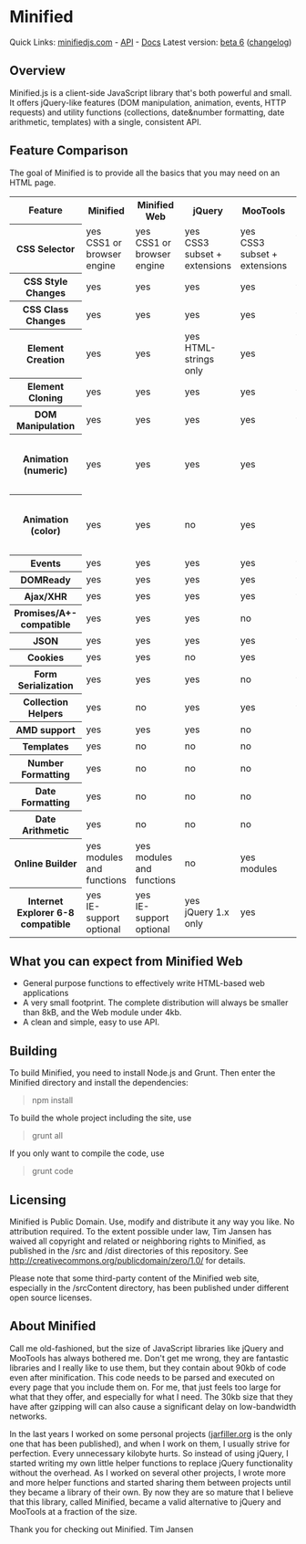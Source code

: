 Minified 
=========

Quick Links: <a href="http://minifiedjs.com/">minifiedjs.com</a> - <a href="http://minifiedjs.com/api/">API</a> - <a href="http://minifiedjs.com/docs/">Docs</a>
Latest version: <a href="http://minifiedjs.com/docs/beta6.html">beta 6</a> (<a href="CHANGES.md">changelog</a>)

Overview
----------
Minified.js is a client-side JavaScript library that's both powerful and small. It offers jQuery-like features (DOM manipulation, animation, 
events, HTTP requests) and utility functions (collections, date&amp;number formatting, date arithmetic, templates) with a single, consistent API.
  	

Feature Comparison
--------------------
The goal of Minified is to provide all the basics that you may need on an HTML page. 
<table>
<tr><th>Feature</th><th>Minified</th><th>Minified Web</th><th>jQuery</th><th>MooTools</th><th>Zepto.js</th></tr>
<tr><th>CSS Selector</th><td>yes<div class="cmpExpl">CSS1 or browser engine</div></td><td>yes<div class="cmpExpl">CSS1 or browser engine</div></td><td>yes<div class="cmpExpl">CSS3 subset + extensions</div></td><td>yes<div class="cmpExpl">CSS3 subset + extensions</div></td><td>yes<div class="cmpExpl">browser engine</div></td></tr>
<tr><th>CSS Style Changes</th><td>yes</td><td>yes</td> <td>yes</td> <td>yes</td> <td>yes</td></tr>
<tr><th>CSS Class Changes</th><td>yes</td><td>yes</td> <td>yes</td> <td>yes</td> <td>yes</td></tr>
<tr><th>Element Creation</th><td>yes</td><td>yes</td> <td>yes<div class="cmpExpl">HTML-strings only</div></td> <td>yes</td> <td>yes<div class="cmpExpl">HTML-strings only</div></td></tr>
<tr><th>Element Cloning</th><td>yes</td><td>yes</td> <td>yes</td> <td>yes</td> <td>yes</td></tr>
<tr><th>DOM Manipulation</th><td>yes</td><td>yes</td> <td>yes</td> <td>yes</td> <td>yes</td></tr>
<tr><th>Animation (numeric)</th><td>yes</td><td>yes</td> <td>yes</td> <td>yes</td> <td>no<div class="cmpExpl">extra module, CSS only</div></td></tr>
<tr><th>Animation (color)</th><td>yes</td><td>yes</td> <td>no</td> <td>yes</td> <td>no<div class="cmpExpl">extra module, CSS only</div></td></tr>
<tr><th>Events</th><td>yes</td><td>yes</td> <td>yes</td> <td>yes</td> <td>yes</td></tr>
<tr><th>DOMReady</th><td>yes</td><td>yes</td><td>yes</td><td>yes</td> <td>yes</td></tr>
<tr><th>Ajax/XHR</th><td>yes</td><td>yes</td> <td>yes</td> <td>yes</td> <td>yes</td></tr>
<tr><th>Promises/A+-compatible</th><td>yes</td><td>yes</td> <td>yes</td> <td>no</td> <td>no</td></tr>
<tr><th>JSON</th><td>yes</td><td>yes</td> <td>yes</td> <td>yes</td> <td>yes</td></tr>
<tr><th>Cookies</th><td>yes</td><td>yes</td> <td>no</td> <td>yes</td> <td>no</td></tr>
<tr><th>Form Serialization</th><td>yes</td><td>yes</td> <td>yes</td> <td>no</td> <td>yes</td></tr>
<tr><th>Collection Helpers</th> <td>yes</td><td>no</td> <td>yes</td> <td>yes</td> <td>yes</td></tr>
<tr><th>AMD support</th> <td>yes</td><td>yes</td> <td>yes</td> <td>no</td> <td>no</td></tr>
<tr><th>Templates</th> <td>yes</td><td>no</td> <td>no</td> <td>no</td> <td>no</td></tr>
<tr><th>Number Formatting</th> <td>yes</td><td>no</td> <td>no</td> <td>no</td> <td>no</td></tr>
<tr><th>Date Formatting</th> <td>yes</td><td>no</td> <td>no</td> <td>no</td> <td>no</td></tr>
<tr><th>Date Arithmetic</th> <td>yes</td><td>no</td> <td>no</td> <td>no</td> <td>no</td></tr>
<tr><th>Online Builder</th> <td>yes<div class="cmpExpl">modules and functions</div></td><td>yes<div class="cmpExpl">modules and functions</div></td> <td>no</td> <td>yes<div class="cmpExpl">modules</div></td> <td>no</td></tr>
<tr><th>Internet Explorer 6-8 compatible</th> <td>yes<div class="cmpExpl">IE-support optional</div></td><td>yes<div class="cmpExpl">IE-support optional</div></td> <td>yes<div class="cmpExpl">jQuery 1.x only</div></td> <td>yes</td> <td>no</td></tr>
</table>


What you can expect from Minified Web 
--------------------------------------
* General purpose functions to effectively write HTML-based web applications
* A very small footprint. The complete distribution will always be smaller than 8kB, and the Web module under 4kb.
* A clean and simple, easy to use API.


Building
---------
To build Minified, you need to install Node.js and Grunt. Then enter the Minified directory and install the dependencies:
> npm install

To build the whole project including the site, use
> grunt all

If you only want to compile the code, use 
> grunt code


Licensing
-----------
Minified is Public Domain. Use, modify and distribute it any way you like. No attribution required.
To the extent possible under law, Tim Jansen has waived all copyright and related or neighboring rights to Minified, as published in the
/src and /dist directories of this repository.
See http://creativecommons.org/publicdomain/zero/1.0/ for details.

Please note that some third-party content of the Minified web site, especially in the /srcContent directory, has been published under different open source licenses. 



About Minified
---------------
Call me old-fashioned, but the size of JavaScript libraries like jQuery and MooTools has always bothered me. 
Don't get me wrong, they are fantastic libraries and I really like to use them, but they contain about 90kb of code even after minification. 
This code needs to be parsed and executed on every page that you include them on.  For me, that just feels too large for what that they offer, 
and especially for what I need. The 30kb size that they have after gzipping will can also cause a significant delay on low-bandwidth networks.

In the last years I worked on some personal projects (<a href="http://timjansen.github.io/jarfiller/">jarfiller.org</a> is the only one that has been published), 
and when I work on them, I usually strive for perfection. Every unnecessary kilobyte hurts.  So instead of using jQuery, I started writing my own 
little helper functions to replace jQuery functionality without the overhead. As I worked on several other projects, I wrote more and more helper 
functions and started sharing them between projects until they became a library of their own.  By now they are so mature that I believe that this 
library, called Minified, became a valid alternative to jQuery and MooTools at a fraction of the size.

Thank you for checking out Minified.
			Tim Jansen
